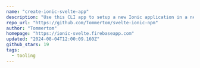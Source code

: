 ```yaml
---
name: "create-ionic-svelte-app"
description: "Use this CLI app to setup a new Ionic application in a new SvelteKit project."
repo_url: "https://github.com/Tommertom/svelte-ionic-npm"
author: "Tommertom"
homepage: "https://ionic-svelte.firebaseapp.com"
updated: "2024-08-04T12:00:09.160Z"
github_stars: 19
tags: 
  - tooling
---
```


